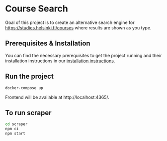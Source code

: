# Course Search

Goal of this project is to create an alternative search engine for https://studies.helsinki.fi/courses where results are shown as you type.

## Prerequisites & Installation

You can find the necessary prerequisites to get the project running and their installation instructions in our [installation instructions](docs/Installation.md).
## Run the project
`docker-compose up`

Frontend will be available at http://localhost:4365/.

## To run scraper

```bash
cd scraper
npm ci
npm start
```
